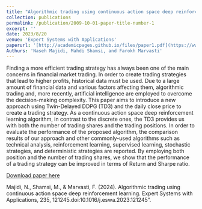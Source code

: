 ```yaml
---
title: "Algorithmic trading using continuous action space deep reinforcement learning"
collection: publications
permalink: /publication/2009-10-01-paper-title-number-1
excerpt: ''
date: 2023/8/20
venue: 'Expert Systems with Applications'
paperurl: '[http://academicpages.github.io/files/paper1.pdf](https://www.sciencedirect.com/science/article/abs/pii/S0957417423017475)'
Authurs: 'Naseh Majidi, Mahdi Shamsi, and Farokh Marvasti'
---
```

Finding a more efficient trading strategy has always been one of the main concerns in financial market trading. In order to create trading strategies that lead to higher profits, historical data must be used. Due to a large amount of financial data and various factors affecting them, algorithmic trading and, more recently, artificial intelligence are employed to overcome the decision-making complexity. This paper aims to introduce a new approach using Twin-Delayed DDPG (TD3) and the daily close price to create a trading strategy. As a continuous action space deep reinforcement learning algorithm, in contrast to the discrete ones, the TD3 provides us with both the number of trading shares and the trading positions. In order to evaluate the performance of the proposed algorithm, the comparison results of our approach and other commonly-used algorithms such as technical analysis, reinforcement learning, supervised learning, stochastic strategies, and deterministic strategies are reported. By employing both position and the number of trading shares, we show that the performance of a trading strategy can be improved in terms of Return and Sharpe ratio.

[Download paper here](https://arxiv.org/pdf/2210.03469)

Majidi, N., Shamsi, M., & Marvasti, F. (2024). Algorithmic trading using continuous action space deep reinforcement learning. Expert Systems with Applications, 235, 121245.doi:10.1016/j.eswa.2023.121245”.
